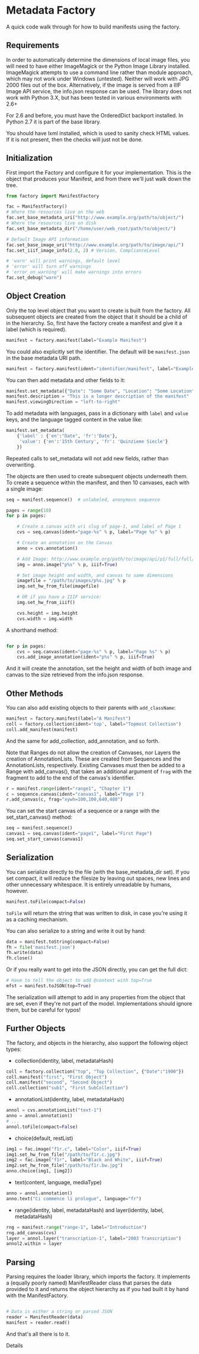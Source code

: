 Metadata Factory
================

A quick code walk through for how to build manifests using the factory.

Requirements
------------

In order to automatically determine the dimensions of local image files, you will need to have either ImageMagick or the Python Image Library installed.  ImageMagick attempts to use a command line rather than module approach, which may not work under Windows (untested).  Neither will work with JPG 2000 files out of the box.  Alternatively, if the image is served from a IIIF Image API service, the info.json response can be used.  The library does not work with Python 3.X, but has been tested in various environments with 2.6+

For 2.6 and before, you must have the OrderedDict backport installed.  In Python 2.7 it is part of the base library.

You should have lxml installed, which is used to sanity check HTML values.  If it is not present, then the checks will just not be done.


Initialization
--------------

First import the Factory and configure it for your implementation.  This is the object that produces your Manifest, and from there we'll just walk down the tree.

```python
from factory import ManifestFactory

fac = ManifestFactory()
# Where the resources live on the web
fac.set_base_metadata_uri("http://www.example.org/path/to/object/")
# Where the resources live on disk
fac.set_base_metadata_dir("/home/user/web_root/path/to/object/")

# Default Image API information
fac.set_base_image_uri("http://www.example.org/path/to/image/api/")
fac.set_iiif_image_info(2.0, 2) # Version, ComplianceLevel

# 'warn' will print warnings, default level
# 'error' will turn off warnings
# 'error_on_warning' will make warnings into errors
fac.set_debug("warn") 

```

Object Creation
---------------

Only the top level object that you want to create is built from the factory.  All subsequent objects are created from the object that it should be a child of in the hierarchy.  So, first have the factory create a manifest and give it a label (which is required).

```python
manifest = factory.manifest(label="Example Manifest")
```

You could also explicitly set the identifier. The default will be `manifest.json` in the base metadata URI path.

```python
manifest = factory.manifest(ident="identifier/manifest", label="Example Manifest")
```

You can then add metadata and other fields to it:

```python
manifest.set_metadata({"Date": "Some Date", "Location": "Some Location"})
manifest.description = "This is a longer description of the manifest"
manifest.viewingDirection = "left-to-right"
```

To add metadata with languages, pass in a dictionary with `label` and `value` keys, and the language tagged content in the value like:

```python
manifest.set_metadata(
	{'label' : {'en':"Date", 'fr':'Date'}, 
	 'value': {'en':'15th Century', 'fr': 'Quinzieme Siecle'}
	})
```

Repeated calls to set_metadata will not add new fields, rather than overwriting.

The objects are then used to create subsequent objects underneath them.  To create a sequence within the manifest, and then 10 canvases, each with a single image:

```python
seq = manifest.sequence()  # unlabeled, anonymous sequence

pages = range(10)
for p in pages:

	# Create a canvas with uri slug of page-1, and label of Page 1
	cvs = seq.canvas(ident="page-%s" % p, label="Page %s" % p)

	# Create an annotation on the Canvas
	anno = cvs.annotation()

	# Add Image: http://www.example.org/path/to/image/api/p1/full/full/0/native.jpg
	img = anno.image("p%s" % p, iiif=True)

	# Set image height and width, and canvas to same dimensions
	imagefile = "/path/to/images/p%s.jpg" % p
    img.set_hw_from_file(imagefile) 

    # OR if you have a IIIF service:
    img.set_hw_from_iiif()

    cvs.height = img.height
    cvs.width = img.width
```

A shorthand method:

```python

for p in pages:
    cvs = seq.canvas(ident="page-%s" % p, label="Page %s" % p)
    cvs.add_image_annotation(ident="p%s" % p, iiif=True)
```

And it will create the annotation, set the height and width of both image and canvas to the size retrieved from the info.json response.


Other Methods
-------------

You can also add existing objects to their parents with `add_className`:

```python
manifest = factory.manifest(label="A Manifest")
coll = factory.collection(ident='top', label="Topmost Collection")
coll.add_manifest(manifest)
```

And the same for add_collection, add_annotation, and so forth.

Note that Ranges do not allow the creation of Canvases, nor Layers the creation of AnnotationLists.  These are created from Sequences and the AnnotationLists, respectively.  Existing Canvases must then be added to a Range with add_canvas(), that takes an additional argument of `frag` with the fragment to add to the end of the canvas's identifier.

```python
r = manifest.range(ident="range1", "Chapter 1")
c = sequence.canvas(ident="canvas1", label="Page 1")
r.add_canvas(c, frag="xywh=100,100,640,480")
```

You can set the start canvas of a sequence or a range with the set_start_canvas() method:

```python
seq = manifest.sequence()
canvas1 = seq.canvas(ident="page1", label="First Page")
seq.set_start_canvas(canvas1)
```

Serialization
-------------

You can serialize directly to the file (with the base_metadata_dir set).  If you set compact, it will reduce the filesize by leaving out spaces, new lines and other unnecessary whitespace.  It is entirely unreadable by humans, however.

```python
manifest.toFile(compact=False)
```

`toFile` will return the string that was written to disk, in case you're using it as a caching mechanism.

You can also serialize to a string and write it out by hand:

```python
data = manifest.toString(compact=False)
fh = file('manifest.json')
fh.write(data)
fh.close()
```

Or if you really want to get into the JSON directly, you can get the full dict:
```python
# Have to tell the object to add @context with top=True
mfst = manifest.toJSON(top=True)
```

The serialization will attempt to add in any properties from the object that are set, even if they're not part of the model.  Implementations should ignore them, but be careful for typos!


Further Objects
---------------

The factory, and objects in the hierarchy, also support the following object types:

* collection(identity, label, metadataHash)
```python
coll = factory.collection("top", "Top Collection", {"Date":"1900"})
coll.manifest("first", "First Object")
coll.manifest("second", "Second Object")
coll.collection("sub1", "First SubCollection")
```

* annotationList(identity, label, metadataHash)
```python
annol = cvs.annotationList("text-1")
anno = annol.annotation()
# ...
annol.toFile(compact=False)
```

* choice(default, restList)
```python
img1 = fac.image("f1r.c", label="Color", iiif=True)
img1.set_hw_from_file("/path/to/f1r.c.jpg")
img2 = fac.image("f1r", label="Black and White", iiif=True)
img2.set_hw_from_file("/path/to/f1r.bw.jpg")
anno.choice(img1, [img2])
```

* text(content, language, mediaType)
```python
anno = annol.annotation()
anno.text("Ci commence li prologue", language="fr")
```

* range(identity, label, metadataHash) and layer(identity, label, metadataHash)
```python
rng = manifest.range("range-1", label="Introduction")
rng.add_canvas(cvs)
layer = annol.layer("transcription-1", label="2003 Transcription")
annol2.within = layer
```

Parsing
-------

Parsing requires the loader library, which imports the factory.  It implements a (equally poorly named) ManifestReader class that parses the data provided to it and returns the object hierarchy as if you had built it by hand with the ManifestFactory.

```python

# Data is either a string or parsed JSON
reader = ManifestReader(data)
manifest = reader.read()
```

And that's all there is to it.


Details
